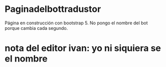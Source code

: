 # Paginadelbottradustor
Página en construcción con bootstrap 5. No pongo el nombre del bot porque cambia cada segundo.
# nota del editor ivan: yo ni siquiera se el nombre
